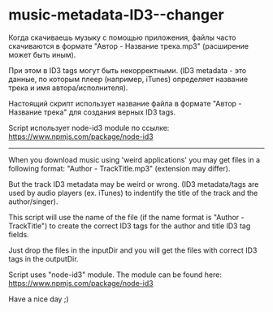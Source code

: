 # music-metadata-ID3--changer
Когда скачиваешь музыку с помощью приложения, файлы часто скачиваются в формате "Автор - Название трека.mp3" (расширение может быть иным).

При этом в  ID3 tags могут быть некорректными. 
(ID3 metadata - это данные, по которым плеер (например, iTunes) определяет название трека и имя автора/исполнителя).

Настоящий скрипт использует название файла в формате "Автор - Название трека" для создания верных ID3 tags. 

Script использует node-id3 module по ссылке: https://www.npmjs.com/package/node-id3 

-------------

When you download music using 'weird applications' you may get files in a following format: "Author - TrackTitle.mp3" (extension may differ).

But the track ID3 metadata may be weird or wrong. (ID3 metadata/tags are used by audio players (ex. iTunes) to indentify the title of the track and the author/singer).

This script will use the name of the file (if the name format is "Author - TrackTitle") to create the correct ID3 tags for the author and title ID3 tag fields.

Just drop the files in the inputDir and you will get the files with correct ID3 tags in the outputDir.

Script uses "node-id3" module. The module can be found here: https://www.npmjs.com/package/node-id3

Have a nice day ;)
